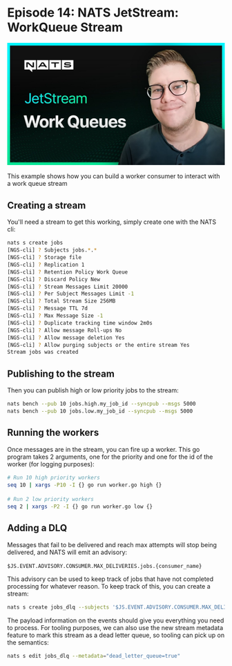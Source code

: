 # Episode 14: NATS JetStream: WorkQueue Stream

![thumbnail](thumbnail.jpeg)

This example shows how you can build a worker consumer to interact with a work queue stream

## Creating a stream

You'll need a stream to get this working, simply create one with the NATS cli:

```sh
nats s create jobs
[NGS-cli] ? Subjects jobs.*.*
[NGS-cli] ? Storage file
[NGS-cli] ? Replication 1
[NGS-cli] ? Retention Policy Work Queue
[NGS-cli] ? Discard Policy New
[NGS-cli] ? Stream Messages Limit 20000
[NGS-cli] ? Per Subject Messages Limit -1
[NGS-cli] ? Total Stream Size 256MB
[NGS-cli] ? Message TTL 7d
[NGS-cli] ? Max Message Size -1
[NGS-cli] ? Duplicate tracking time window 2m0s
[NGS-cli] ? Allow message Roll-ups No
[NGS-cli] ? Allow message deletion Yes
[NGS-cli] ? Allow purging subjects or the entire stream Yes
Stream jobs was created
```

## Publishing to the stream

Then you can publish high or low priority jobs to the stream:

```sh
nats bench --pub 10 jobs.high.my_job_id --syncpub --msgs 5000
nats bench --pub 10 jobs.low.my_job_id --syncpub --msgs 5000
```

## Running the workers

Once messages are in the stream, you can fire up a worker. This go program takes 2 arguments, one for the priority and one for the id of the worker (for logging purposes):

```sh
# Run 10 high priority workers
seq 10 | xargs -P10 -I {} go run worker.go high {}

# Run 2 low priority workers
seq 2 | xargs -P2 -I {} go run worker.go low {}
```

## Adding a DLQ

Messages that fail to be delivered and reach max attempts will stop being delivered, and NATS will emit an advisory:

`$JS.EVENT.ADVISORY.CONSUMER.MAX_DELIVERIES.jobs.{consumer_name}`

This advisory can be used to keep track of jobs that have not completed processing for whatever reason. To keep track of this, you can create a stream:

```sh
nats s create jobs_dlq --subjects '$JS.EVENT.ADVISORY.CONSUMER.MAX_DELIVERIES.jobs.*'
```

The payload information on the events should give you everything you need to process. For tooling purposes, we can also use the new stream metadata feature to mark this stream as a dead letter queue, so tooling can pick up on the semantics:

```sh
nats s edit jobs_dlq --metadata="dead_letter_queue=true"
```
